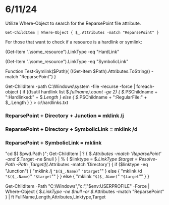 # 6/11/24

Utilize Where-Object to search for the ReparsePoint file attribute.

```
Get-ChildItem | Where-Object { $_.Attributes -match "ReparsePoint" }
```



For those that want to check if a resource is a hardlink or symlink:

(Get-Item ".\some_resource").LinkType -eq "HardLink"

(Get-Item ".\some_resource").LinkType -eq "SymbolicLink"


Function Test-Symlink($Path){
    ((Get-Item $Path).Attributes.ToString() -match "ReparsePoint")
}

Get-ChildItem -path C:\Windows\system -file -recurse -force | 
    foreach-object {
        if ((fsutil hardlink list $_.fullname).count -ge 2) {
            $_.PSChildname + ":Hardlinked:" + $_.Length
        } else {
            $_.PSChildname + ":RegularFile:" + $_.Length
        }
    } > c:\hardlinks.txt


### ReparsePoint + Directory + Junction = mklink /j 
### ReparsePoint + Directory + SymbolicLink = mklink /d 
### ReparsePoint + SymbolicLink = mklink 

"cd $( $pwd.Path )"; Get-ChildItem | ? { $_.Attributes -match 'ReparsePoint' -and $_.Target -ne $null } | % {
    $linktype = $_.LinkType
    $target = Resolve-Path -Path $_.Target
    if ($_.Attributes -match 'Directory') {
        if ($linktype -eq "Junction") {
            "mklink /j `"$($_.Name)`" `"$target`""
        } else {
            "mklink /d `"$($_.Name)`" `"$target`""
        }
    } else {
        "mklink `"$($_.Name)`" `"$target`""
    }
}


Get-ChildItem -Path "C:\Windows\","c:\","$env:USERPROFILE" -Force |
    Where-Object { $_.LinkType -ne $null -or $_.Attributes -match "ReparsePoint" } |
    ft FullName,Length,Attributes,Linktype,Target

